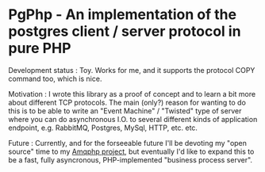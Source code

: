 PgPhp - An implementation of the postgres client / server protocol in pure PHP
==============================================================================

Development status :  Toy.  Works for me, and it supports the protocol
COPY command too, which is nice.

Motivation : I wrote this library as a proof of concept and to learn a
bit more about  different TCP protocols.  The main  (only?) reason for
wanting  to do  this  is to  be able  to  write an  "Event Machine"  /
"Twisted" type of server where you can do asynchronous I.O. to several
different  kinds  of application  endpoint,  e.g. RabbitMQ,  Postgres,
MySql, HTTP, etc. etc.

Future : Currently, and for  the forseeable future I'll be devoting my
"open         source"        time         to         my        [Amqphp
project](https://github.com/BraveSirRobin/amqphp),  but eventually I'd
like to expand  this to be a fast,  fully asyncronous, PHP-implemented
"business process server".